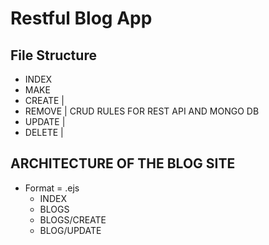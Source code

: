 # Restful Blog App

## File Structure
  * INDEX
  * MAKE
  * CREATE  |
  * REMOVE  | CRUD RULES FOR REST API AND MONGO DB
  * UPDATE  |
  * DELETE  |


## ARCHITECTURE OF THE BLOG SITE
  * Format = .ejs
    * INDEX
    * BLOGS
    * BLOGS/CREATE
    * BLOG/UPDATE

